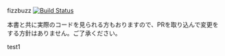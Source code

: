 fizzbuzz [![Build Status](https://travis-ci.org/github-book/fizzbuzz.png)](https://travis-ci.org/github-book/fizzbuzz)

本書と共に実際のコードを見られる方もおりますので、PRを取り込んで変更をする方針はありません。ご了承ください。

test1
